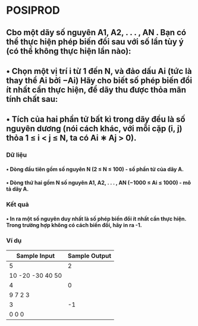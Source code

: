# POSIPROD
## Cbo một dãy số nguyên A1, A2, . . . , AN . Bạn có thể thực hiện phép biến đổi sau với số lần tùy ý (có thể không thực hiện lần nào):
## • Chọn một vị trí i từ 1 đến N, và đảo dấu Ai (tức là thay thể Ai bởi −Ai) Hãy cho biết số phép biến đổi ít nhất cần thực hiện, để dãy thu được thỏa mãn tính chất sau:
## • Tích của hai phần tử bất kì trong dãy đều là số nguyên dương (nói cách khác, với mỗi cặp (i, j) thỏa 1 ≤ i < j ≤ N, ta có Ai ∗ Aj > 0).
### Dữ liệu
#### • Dòng đầu tiên gồm số nguyên N (2 ≤ N ≤ 100) - số phần tử của dãy A.
#### • Dòng thứ hai gồm N số nguyên A1, A2, . . . , AN (−1000 ≤ Ai ≤ 1000) - mô tả dãy A.
### Kết quả
#### • In ra một số nguyên duy nhất là số phép biến đổi ít nhất cần thực hiện. Trong trường hợp không có cách biến đổi, hãy in ra -1.
### Ví dụ
|Sample Input|Sample Output|
|------------|-------------|
|5           |2            |
|10 -20 -30 40 50|         |
|4           |0            |
|9 7 2 3     |             |
|3           |-1           |
|0 0 0       |             |
